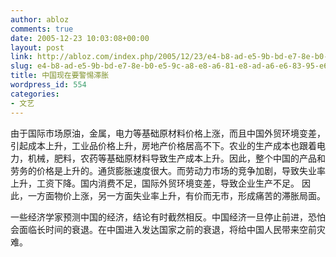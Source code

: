 ```yaml
---
author: abloz
comments: true
date: 2005-12-23 10:03:08+00:00
layout: post
link: http://abloz.com/index.php/2005/12/23/e4-b8-ad-e5-9b-bd-e7-8e-b0-e5-9c-a8-e8-a6-81-e8-ad-a6-e6-83-95-e6-bb-9e-e8-83-80/
slug: e4-b8-ad-e5-9b-bd-e7-8e-b0-e5-9c-a8-e8-a6-81-e8-ad-a6-e6-83-95-e6-bb-9e-e8-83-80
title: 中国现在要警惕滞胀
wordpress_id: 554
categories:
- 文艺
---
```


由于国际市场原油，金属，电力等基础原材料价格上涨，而且中国外贸环境变差，引起成本上升，工业品价格上升，房地产价格居高不下。农业的生产成本也跟着电力，机械，肥料，农药等基础原材料导致生产成本上升。因此，整个中国的产品和劳务的价格是上升的。通货膨胀速度很大。而劳动力市场的竞争加剧，导致失业率上升，工资下降。国内消费不足，国际外贸环境变差，导致企业生产不足。 因此，一方面物价上涨，另一方面失业率上升，有价而无市，形成痛苦的滞胀局面。




一些经济学家预测中国的经济，结论有时截然相反。中国经济一旦停止前进，恐怕会面临长时间的衰退。在中国进入发达国家之前的衰退，将给中国人民带来空前灾难。
